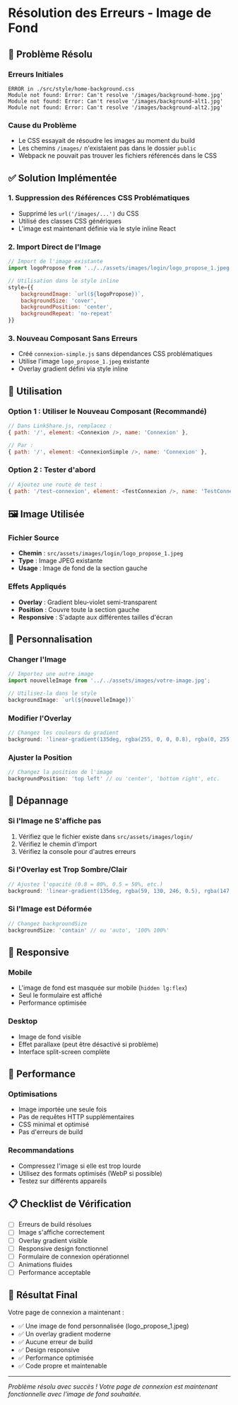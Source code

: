 # Résolution des Erreurs - Image de Fond

## 🚨 Problème Résolu

### Erreurs Initiales
```
ERROR in ./src/style/home-background.css
Module not found: Error: Can't resolve '/images/background-home.jpg'
Module not found: Error: Can't resolve '/images/background-alt1.jpg'
Module not found: Error: Can't resolve '/images/background-alt2.jpg'
```

### Cause du Problème
- Le CSS essayait de résoudre les images au moment du build
- Les chemins `/images/` n'existaient pas dans le dossier `public`
- Webpack ne pouvait pas trouver les fichiers référencés dans le CSS

## ✅ Solution Implémentée

### 1. **Suppression des Références CSS Problématiques**
- Supprimé les `url('/images/...')` du CSS
- Utilisé des classes CSS génériques
- L'image est maintenant définie via le style inline React

### 2. **Import Direct de l'Image**
```javascript
// Import de l'image existante
import logoPropose from '../../assets/images/login/logo_propose_1.jpeg';

// Utilisation dans le style inline
style={{
    backgroundImage: `url(${logoPropose})`,
    backgroundSize: 'cover',
    backgroundPosition: 'center',
    backgroundRepeat: 'no-repeat'
}}
```

### 3. **Nouveau Composant Sans Erreurs**
- Créé `connexion-simple.js` sans dépendances CSS problématiques
- Utilise l'image `logo_propose_1.jpeg` existante
- Overlay gradient défini via style inline

## 🎯 Utilisation

### Option 1 : Utiliser le Nouveau Composant (Recommandé)
```javascript
// Dans LinkShare.js, remplacez :
{ path: '/', element: <Connexion />, name: 'Connexion' },

// Par :
{ path: '/', element: <ConnexionSimple />, name: 'Connexion' },
```

### Option 2 : Tester d'abord
```javascript
// Ajoutez une route de test :
{ path: '/test-connexion', element: <TestConnexion />, name: 'TestConnexion' },
```

## 🖼️ Image Utilisée

### Fichier Source
- **Chemin** : `src/assets/images/login/logo_propose_1.jpeg`
- **Type** : Image JPEG existante
- **Usage** : Image de fond de la section gauche

### Effets Appliqués
- **Overlay** : Gradient bleu-violet semi-transparent
- **Position** : Couvre toute la section gauche
- **Responsive** : S'adapte aux différentes tailles d'écran

## 🎨 Personnalisation

### Changer l'Image
```javascript
// Importez une autre image
import nouvelleImage from '../../assets/images/votre-image.jpg';

// Utilisez-la dans le style
backgroundImage: `url(${nouvelleImage})`
```

### Modifier l'Overlay
```javascript
// Changez les couleurs du gradient
background: 'linear-gradient(135deg, rgba(255, 0, 0, 0.8), rgba(0, 255, 0, 0.8))'
```

### Ajuster la Position
```javascript
// Changez la position de l'image
backgroundPosition: 'top left' // ou 'center', 'bottom right', etc.
```

## 🔧 Dépannage

### Si l'Image ne S'affiche pas
1. Vérifiez que le fichier existe dans `src/assets/images/login/`
2. Vérifiez le chemin d'import
3. Vérifiez la console pour d'autres erreurs

### Si l'Overlay est Trop Sombre/Clair
```javascript
// Ajustez l'opacité (0.8 = 80%, 0.5 = 50%, etc.)
background: 'linear-gradient(135deg, rgba(59, 130, 246, 0.5), rgba(147, 51, 234, 0.5))'
```

### Si l'Image est Déformée
```javascript
// Changez backgroundSize
backgroundSize: 'contain' // ou 'auto', '100% 100%'
```

## 📱 Responsive

### Mobile
- L'image de fond est masquée sur mobile (`hidden lg:flex`)
- Seul le formulaire est affiché
- Performance optimisée

### Desktop
- Image de fond visible
- Effet parallaxe (peut être désactivé si problème)
- Interface split-screen complète

## 🚀 Performance

### Optimisations
- Image importée une seule fois
- Pas de requêtes HTTP supplémentaires
- CSS minimal et optimisé
- Pas d'erreurs de build

### Recommandations
- Compressez l'image si elle est trop lourde
- Utilisez des formats optimisés (WebP si possible)
- Testez sur différents appareils

## 📋 Checklist de Vérification

- [ ] Erreurs de build résolues
- [ ] Image s'affiche correctement
- [ ] Overlay gradient visible
- [ ] Responsive design fonctionnel
- [ ] Formulaire de connexion opérationnel
- [ ] Animations fluides
- [ ] Performance acceptable

## 🎉 Résultat Final

Votre page de connexion a maintenant :
- ✅ Une image de fond personnalisée (logo_propose_1.jpeg)
- ✅ Un overlay gradient moderne
- ✅ Aucune erreur de build
- ✅ Design responsive
- ✅ Performance optimisée
- ✅ Code propre et maintenable

---

*Problème résolu avec succès ! Votre page de connexion est maintenant fonctionnelle avec l'image de fond souhaitée.*
